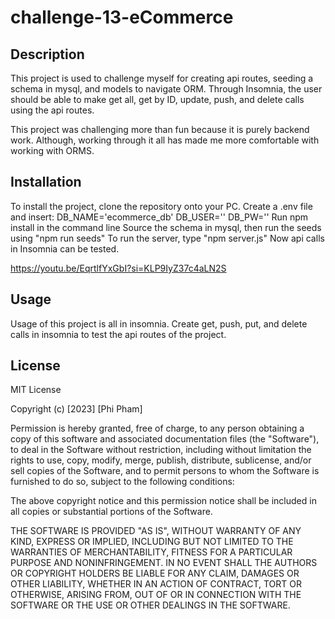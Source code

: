# challenge-13-eCommerce

## Description

This project is used to challenge myself for creating api routes, seeding a schema in mysql, and models to navigate ORM. Through Insomnia, the user should be able to make get all, get by ID, update, push, and delete calls using the api routes.

This project was challenging more than fun because it is purely backend work. Although, working through it all has made me more comfortable with working with ORMS.

## Installation

To install the project, clone the repository onto your PC.
Create a .env file and insert:
DB_NAME='ecommerce_db'
DB_USER=''
DB_PW=''
Run npm install in the command line
Source the schema in mysql, then run the seeds using "npm run seeds"
To run the server, type "npm server.js"
Now api calls in Insomnia can be tested.

https://youtu.be/EqrtlfYxGbI?si=KLP9IyZ37c4aLN2S


## Usage

Usage of this project is all in insomnia. Create get, push, put, and delete calls in insomnia to test the api routes of the project.

## License

MIT License

Copyright (c) [2023] [Phi Pham]

Permission is hereby granted, free of charge, to any person obtaining a copy
of this software and associated documentation files (the "Software"), to deal
in the Software without restriction, including without limitation the rights
to use, copy, modify, merge, publish, distribute, sublicense, and/or sell
copies of the Software, and to permit persons to whom the Software is
furnished to do so, subject to the following conditions:

The above copyright notice and this permission notice shall be included in all
copies or substantial portions of the Software.

THE SOFTWARE IS PROVIDED "AS IS", WITHOUT WARRANTY OF ANY KIND, EXPRESS OR
IMPLIED, INCLUDING BUT NOT LIMITED TO THE WARRANTIES OF MERCHANTABILITY,
FITNESS FOR A PARTICULAR PURPOSE AND NONINFRINGEMENT. IN NO EVENT SHALL THE
AUTHORS OR COPYRIGHT HOLDERS BE LIABLE FOR ANY CLAIM, DAMAGES OR OTHER
LIABILITY, WHETHER IN AN ACTION OF CONTRACT, TORT OR OTHERWISE, ARISING FROM,
OUT OF OR IN CONNECTION WITH THE SOFTWARE OR THE USE OR OTHER DEALINGS IN THE
SOFTWARE.
